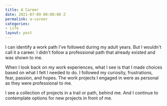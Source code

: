 ```yaml
---
title: A Career
date: 2021-07-09 00:00:00 Z
permalink: a-career
categories:
- Life
layout: post
---
```


I can identify a work path I've followed during my adult years.  But I wouldn't call it a career. I didn't follow a professional path that already existed and was shown to me. 

When I look back on my work experiences, what I see is that I made choices based on what I felt I needed to do. I followed my curiosity, frustrations, fear, passion, and hopes. The work projects I engaged in were as personal as they were professional to me. 

I see a collection of projects in a trail or path, behind me. And I continue to contemplate options for new projects in front of me. 
